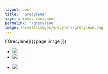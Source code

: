 ```yaml
---
layout: post
title:  "Grecylene"
tags: artesas destaques
permalink: "/grecylene"
image: /assets/images/grecylene/grecylene.png
---
```

![Grecylene]({{ page.image }})

<div class="wrapper">
  <div class="footer-col-wrapper">
    <div class="footer-col footer-col-2">
      <ul class="contact-list">
        <li class="p-name"><img src="{{ site.url }}/assets/images/grecylene/grecylene1.png" /></li>
        <li class="p-name"><img src="{{ site.url }}/assets/images/grecylene/grecylene2.png" /></li>
      </ul>
    </div> 
    <div class="footer-col footer-col-2">
      <ul class="contact-list">       
        <li class="p-name"><img src="{{ site.url }}/assets/images/grecylene/grecylene3.png" /></li>     
      </ul>
    </div>
  </div>
</div>